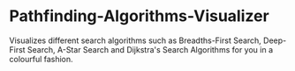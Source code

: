 # Pathfinding-Algorithms-Visualizer
Visualizes different search algorithms such as Breadths-First Search, Deep-First Search, A-Star Search and Dijkstra's Search Algorithms for you in a colourful fashion.

